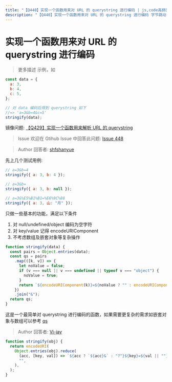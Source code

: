 ```yaml
---
title: "【Q440】实现一个函数用来对 URL 的 querystring 进行编码 | js,code高频面试题"
description: "【Q440】实现一个函数用来对 URL 的 querystring 进行编码 字节跳动面试题、阿里腾讯面试题、美团小米面试题。"
---
```


# 实现一个函数用来对 URL 的 querystring 进行编码

> 更多描述
> 示例，如

```js
const data = {
  a: 3,
  b: 4,
  c: 5,
};

// 对 data 编码后得到 querystring 如下
//=> 'a=3&b=4&c=5'
stringify(data);
```

镜像问题: [【Q429】实现一个函数用来解析 URL 的 querystring](https://github.com/shfshanyue/Daily-Question/issues/436)

> Issue
> 欢迎在 Gtihub Issue 中回答此问题: [Issue 448](https://github.com/shfshanyue/Daily-Question/issues/448)

> Author
> 回答者: [shfshanyue](https://github.com/shfshanyue)

先上几个测试用例:

```js
// a=3&b=4
stringify({ a: 3, b: 4 });

// a=3&b=
stringify({ a: 3, b: null });

// a=3&%E5%B1%B1=%E6%9C%88
stringify({ a: 3, 山: "月" });
```

只做一些基本的功能，满足以下条件

1. 对 null/undefined/object 编码为空字符
1. 对 key/value 记得 encodeURIComponent
1. 不考虑数组及嵌套对象等复杂操作

```js
function stringify(data) {
  const pairs = Object.entries(data);
  const qs = pairs
    .map(([k, v]) => {
      let noValue = false;
      if (v === null || v === undefined || typeof v === "object") {
        noValue = true;
      }
      return `${encodeURIComponent(k)}=${noValue ? "" : encodeURIComponent(v)}`;
    })
    .join("&");
  return qs;
}
```

这是一个最简单对 querystring 进行编码的函数，如果需要更复杂的需求如嵌套对象与数组可以参考 [qs](https://github.com/ljharb/qs)

> Author
> 回答者: [Vi-jay](https://github.com/Vi-jay)

```ts
function stringify(obj) {
  return encodeURI(
    Object.entries(obj).reduce(
      (acc, [key, val]) => `${acc ? `${acc}&` : "?"}${key}=${val || ""}`,
      "",
    ),
  );
}
```

